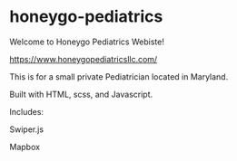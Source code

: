 # honeygo-pediatrics

Welcome to Honeygo Pediatrics Webiste!

https://www.honeygopediatricsllc.com/

This is for a small private Pediatrician located in Maryland.

Built with HTML, scss, and Javascript.

Includes:

Swiper.js

Mapbox

